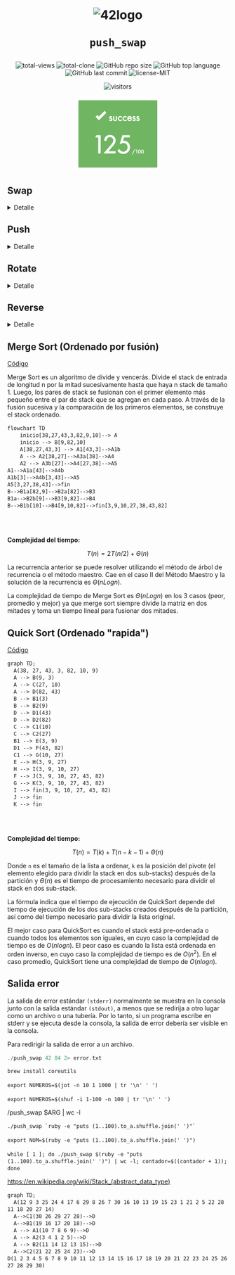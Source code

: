 <h1 align="center">
  <img  width="120" alt="42logo"  src="https://user-images.githubusercontent.com/19689770/129336866-169b0dc7-ea41-47d4-b50a-d466508031af.png">
  
	push_swap

</h1>

 <p align="center">
<img alt="total-views" src="https://img.shields.io/badge/views-23-blue">
<img alt="total-clone" src="https://img.shields.io/badge/clone-161-blue">
<img alt="GitHub repo size" src="https://img.shields.io/github/repo-size/nach131/push_swap">
<img alt="GitHub top language" src="https://img.shields.io/github/languages/top/nach131/push_swap">
<img alt="GitHub last commit" src="https://img.shields.io/github/last-commit/nach131/push_swap">
<img alt="license-MIT" src="https://img.shields.io/badge/license-MIT-blue">
</p>

<span align="center">

![visitors](https://visitor-badge.glitch.me/badge?page_id=nach131.push_swap&left_color=green&right_color=blue)

![125](https://github.com/nach131/42Barcelona/blob/main/images/125.png)



</span>


## Swap

<details>
  <summary>Detalle</summary>
	
<br><br/>
	
> **sa: swap a**

 Intercambia los dos primeros elementos encima del ```stack A```. No hace nada si hay uno o menos elementos.

<img src="https://github.com/nach131/push_swap/blob/Two-Struct/img/sa__swap_a.png" alt="drawing" width="150"/>

<br><br/>

> **sb: swap b**

 Intercambia los dos primeros elementos encima del ```stack B```. No hace nada si hay uno o menos elementos.

 <img src="https://github.com/nach131/push_swap/blob/Two-Struct/img/sb__swap_b.png" alt="drawing" width="150"/>

<br><br/>

> **ss: swap sa y swap sb**

 Intercambia los dos primeros elementos encima del ```stack A``` e intercambia los dos primeros elementos encima del ```stack B```. No hace nada si hay uno o menos elementos.

 <img src="https://github.com/nach131/push_swap/blob/Two-Struct/img/ss__swap_a_&_swap_b.png" alt="drawing" width="150"/>

<br><br/>

</details>

## Push

<details>
  <summary>Detalle</summary>

<br><br/>

> **pa: push a**

Toma el primer elemento del ```stack B``` y lo pone encima del ```stack A```. No hace nada si b está vacío.

 <img src="https://github.com/nach131/push_swap/blob/Two-Struct/img/pa__push_b.png" alt="drawing" width="150"/>

<br><br/>

> **pb: push b**

Toma el primer elemento del ```stack A``` y lo pone encima del ```stack B```. No hace nada si b está vacío.

 <img src="https://github.com/nach131/push_swap/blob/Two-Struct/img/pb__push_a.png" alt="drawing" width="150"/>

<br><br/>

</details>

## Rotate

<details>
  <summary>Detalle</summary>

<br><br/>

> **ra: rotate a**

Desplaza hacia arriba todos los elementos del ```stack A``` una posición, de forma que el primer elemento se convierte en el último.

 <img src="https://github.com/nach131/push_swap/blob/Two-Struct/img/ra__rotate_a.png" alt="drawing" width="150"/>

<br><br/>

> **rb: rotate b**

Desplaza hacia arriba todos los elementos del ```stack B``` una posición, de forma que el primer elemento se convierte en el último.

 <img src="https://github.com/nach131/push_swap/blob/Two-Struct/img/rb_rotate_b.png" alt="drawing" width="150"/>

<br><br/>

> **rr: rotate a y rotate b**

Desplaza al mismo tiempo todos los elementos del ```stack A``` y del ```stack B``` una posición hacia arriba, de forma que el primer elemento se convierte en el último.

 <img src="https://github.com/nach131/push_swap/blob/Two-Struct/img/rr_rotate_a_&&_rotate_b.png" alt="drawing" width="150"/>

<br><br/>

</details>

## Reverse

<details>
  <summary>Detalle</summary>

> **rra: reverse rotate a**

Desplaza hacia abajo todos los elementos del ```stack A``` una posición, de forma que el último elemento se convierte en el primero.

 <img src="https://github.com/nach131/push_swap/blob/Two-Struct/img/rra__reverse_rotate_a.png" alt="drawing" width="150"/>
	
<br><br/>

> **rrb: reverse rotate b**

Desplaza hacia abajo todos los elementos del ```stack B```una posición, de forma que el último elemento se convierte en el primero.


 <img src="https://github.com/nach131/push_swap/blob/Two-Struct/img/rrb__reverse_rotate_b.png" alt="drawing" width="150"/>  
	
<br><br/>

 > **rrr: reverse rotate a y reverse rotate b**  
	
Desplaza hacia abajo todos los elementos del ```stack A``` una posición y desplaza hacia abajo todos los elementos del ```stack B```una posición, de forma que el último elemento se convierte en el primero.

 <img src="https://github.com/nach131/push_swap/blob/Two-Struct/img/rrr__reverse_rotate_a_&_reverse_rotate_b.png" alt="drawing" width="150"/>

</details>

## Merge Sort (Ordenado por fusión)

[Código](https://github.com/nach131/push_swap/blob/Two-Struct/funciones/merge_sort/libro_nach.c)

Merge Sort es un algoritmo de divide y vencerás. Divide el stack de entrada de longitud n por la mitad sucesivamente hasta que haya n stack de tamaño 1. Luego, los pares de stack se fusionan con el primer elemento más pequeño entre el par de stack que se agregan en cada paso. A través de la fusión sucesiva y la comparación de los primeros elementos, se construye el stack ordenado.

```mermaid
flowchart TD
    inicio[38,27,43,3,82,9,10]--> A
    inicio --> B[9,82,10]
    A[38,27,43,3] --> A1[43,3]-->A1b
    A --> A2[38,27]-->A3a[38]-->A4
    A2 --> A3b[27]-->A4[27,38]-->A5
A1-->A1a[43]-->A4b
A1b[3]-->A4b[3,43]-->A5
A5[3,27,38,43]-->fin
B-->B1a[82,9]-->B2a[82]-->B3
B1a-->B2b[9]-->B3[9,82]-->B4
B-->B1b[10]-->B4[9,10,82]-->fin[3,9,10,27,38,43,82]
```

<br><br/>

**Complejidad del tiempo:**

$$T(n) = 2T(n/2) + Θ(n)$$

La recurrencia anterior se puede resolver utilizando el método de árbol de recurrencia o el método maestro. Cae en el caso II del Método Maestro y la solución de la recurrencia es $Θ(nLogn)$.

La complejidad de tiempo de Merge Sort es $Θ(nLogn)$ en los 3 casos (peor, promedio y mejor) ya que merge sort siempre divide la matriz en dos mitades y toma un tiempo lineal para fusionar dos mitades.

## Quick Sort (Ordenado "rapida")

[Código](https://github.com/nach131/push_swap/blob/Two-Struct/funciones/quick_sort/quickSort_nach.c)

```mermaid
graph TD;
  A(38, 27, 43, 3, 82, 10, 9)
  A --> B(9, 3)
  A --> C(27, 10)
  A --> D(82, 43)
  B --> B1(3)
  B --> B2(9)
  D --> D1(43)
  D --> D2(82)
  C --> C1(10)
  C --> C2(27)
  B1 --> E(3, 9)
  D1 --> F(43, 82)
  C1 --> G(10, 27)
  E --> H(3, 9, 27)
  H --> I(3, 9, 10, 27)
  F --> J(3, 9, 10, 27, 43, 82)
  G --> K(3, 9, 10, 27, 43, 82)
  I --> fin(3, 9, 10, 27, 43, 82)
  J --> fin
  K --> fin
  ```

<br><br/>

**Complejidad del tiempo:**

$$T(n) = T(k) + T(n-k-1) + Θ(n)$$

Donde ```n``` es el tamaño de la lista a ordenar, ```k``` es la posición del pivote (el elemento elegido para dividir la stack en dos sub-stacks) después de la partición y $Θ(n)$ es el tiempo de procesamiento necesario para dividir el stack en dos sub-stack.

La fórmula indica que el tiempo de ejecución de QuickSort depende del tiempo de ejecución de los dos sub-stacks creados después de la partición, así como del tiempo necesario para dividir la lista original.

El mejor caso para QuickSort es cuando el stack está pre-ordenada o cuando todos los elementos son iguales, en cuyo caso la complejidad de tiempo es de $O(n log n)$. El peor caso es cuando la lista está ordenada en orden inverso, en cuyo caso la complejidad de tiempo es de $O(n^2)$. En el caso promedio, QuickSort tiene una complejidad de tiempo de $O(n log n)$.

## Salida error

La salida de error estándar `(stderr)` normalmente se muestra en la consola junto con la salida estándar `(stdout)`, a menos que se redirija a otro lugar como un archivo o una tubería. Por lo tanto, si un programa escribe en stderr y se ejecuta desde la consola, la salida de error debería ser visible en la consola.

Para redirigir la salida de error a un archivo.

```c
./push_swap 42 84 2> error.txt
```

	brew install coreutils

	export NUMEROS=$(jot -n 10 1 1000 | tr '\n' ' ')

	export NUMEROS=$(shuf -i 1-100 -n 100 | tr '\n' ' ')

/push_swap $ARG | wc -l

	./push_swap `ruby -e "puts (1..100).to_a.shuffle.join(' ')"`

	export NUM=$(ruby -e "puts (1..100).to_a.shuffle.join(' ')")

 	while [ 1 ]; do ./push_swap $(ruby -e "puts (1..100).to_a.shuffle.join(' ')") | wc -l; contador=$((contador + 1)); done

https://en.wikipedia.org/wiki/Stack_(abstract_data_type)

```mermaid
graph TD;
  A(12 9 3 25 24 4 17 6 29 8 26 7 30 16 10 13 19 15 23 1 21 2 5 22 28 11 18 20 27 14)
  A-->C1(30 26 29 27 28)-->D
  A-->B1(19 16 17 20 18)-->D
  A --> A1(10 7 8 6 9)-->D
  A --> A2(3 4 1 2 5)-->D
  A --> B2(11 14 12 13 15)-->D
  A-->C2(21 22 25 24 23)-->D
D(1 2 3 4 5 6 7 8 9 10 11 12 13 14 15 16 17 18 19 20 21 22 23 24 25 26 27 28 29 30)
  ```
